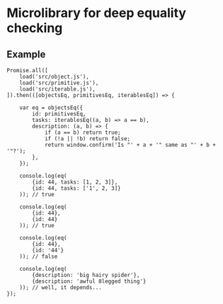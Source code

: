 Microlibrary for deep equality checking
=======================================

Example
-------

    Promise.all([
        load('src/object.js'),
        load('src/primitive.js'),
        load('src/iterable.js'),
    ]).then(([objectsEq, primitivesEq, iterablesEq]) => {

        var eq = objectsEq({
            id: primitivesEq,
            tasks: iterablesEq((a, b) => a == b),
            description: (a, b) => {
                if (a == b) return true;
                if (!a || !b) return false;
                return window.confirm('Is "' + a + '" same as "' + b + '"?');
            },
        });

        console.log(eq(
            {id: 44, tasks: [1, 2, 3]},
            {id: 44, tasks: ['1', 2, 3]}
        )); // true

        console.log(eq(
            {id: 44},
            {id: 44}
        )); // true

        console.log(eq(
            {id: 44},
            {id: '44'}
        )); // false

        console.log(eq(
            {description: 'big hairy spider'},
            {description: 'awful 8legged thing'}
        )); // well, it depends...
    });
